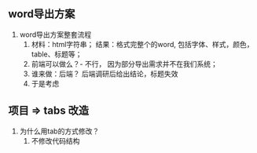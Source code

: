 ## word导出方案

1. word导出方案整套流程
   1. 材料：html字符串； 结果：格式完整个的word, 包括字体、样式，颜色，table、标题等；
   2. 前端可以做么？- 不行， 因为部分导出需求并不在我们系统；
   3. 谁来做：后端？ 后端调研后给出结论，标题失效
   4. 于是考虑






## 项目 => tabs 改造

1. 为什么用tab的方式修改？
   1. 不修改代码结构